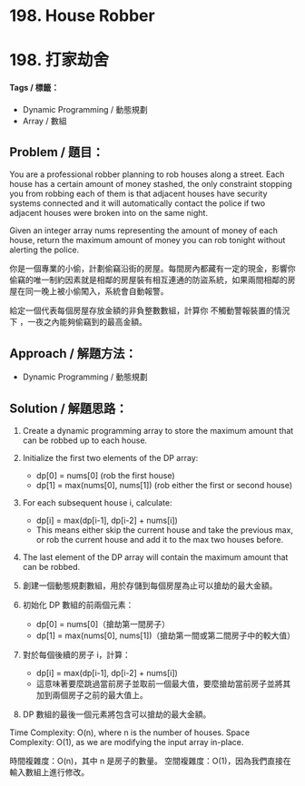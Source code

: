 # 198. House Robber
# 198. 打家劫舍

#### Tags / 標籤：
- Dynamic Programming / 動態規劃
- Array / 數組

## Problem / 題目：
You are a professional robber planning to rob houses along a street. Each house has a certain amount of money stashed, the only constraint stopping you from robbing each of them is that adjacent houses have security systems connected and it will automatically contact the police if two adjacent houses were broken into on the same night.

Given an integer array nums representing the amount of money of each house, return the maximum amount of money you can rob tonight without alerting the police.

你是一個專業的小偷，計劃偷竊沿街的房屋。每間房內都藏有一定的現金，影響你偷竊的唯一制約因素就是相鄰的房屋裝有相互連通的防盜系統，如果兩間相鄰的房屋在同一晚上被小偷闖入，系統會自動報警。

給定一個代表每個房屋存放金額的非負整數數組，計算你 不觸動警報裝置的情況下 ，一夜之內能夠偷竊到的最高金額。

## Approach / 解題方法：
- Dynamic Programming / 動態規劃

## Solution / 解題思路： 
1. Create a dynamic programming array to store the maximum amount that can be robbed up to each house.
2. Initialize the first two elements of the DP array:
   - dp[0] = nums[0] (rob the first house)
   - dp[1] = max(nums[0], nums[1]) (rob either the first or second house)
3. For each subsequent house i, calculate:
   - dp[i] = max(dp[i-1], dp[i-2] + nums[i])
   - This means either skip the current house and take the previous max, or rob the current house and add it to the max two houses before.
4. The last element of the DP array will contain the maximum amount that can be robbed.

1. 創建一個動態規劃數組，用於存儲到每個房屋為止可以搶劫的最大金額。
2. 初始化 DP 數組的前兩個元素：
   - dp[0] = nums[0]（搶劫第一間房子）
   - dp[1] = max(nums[0], nums[1])（搶劫第一間或第二間房子中的較大值）
3. 對於每個後續的房子 i，計算：
   - dp[i] = max(dp[i-1], dp[i-2] + nums[i])
   - 這意味著要麼跳過當前房子並取前一個最大值，要麼搶劫當前房子並將其加到兩個房子之前的最大值上。
4. DP 數組的最後一個元素將包含可以搶劫的最大金額。

Time Complexity: O(n), where n is the number of houses.
Space Complexity: O(1), as we are modifying the input array in-place.

時間複雜度：O(n)，其中 n 是房子的數量。
空間複雜度：O(1)，因為我們直接在輸入數組上進行修改。
